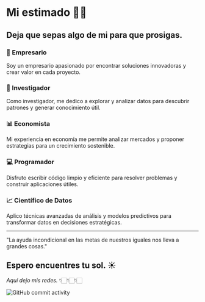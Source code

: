 # Mi estimado 👋🏻
## Deja que sepas algo de mi para que prosigas. 

### 👔 Empresario
Soy un empresario apasionado por encontrar soluciones innovadoras y crear valor en cada proyecto.

### 🔬 Investigador
Como investigador, me dedico a explorar y analizar datos para descubrir patrones y generar conocimiento útil.

### 📊 Economista
Mi experiencia en economía me permite analizar mercados y proponer estrategias para un crecimiento sostenible.

### 💻 Programador
Disfruto escribir código limpio y eficiente para resolver problemas y construir aplicaciones útiles.

### 📈 Científico de Datos
Aplico técnicas avanzadas de análisis y modelos predictivos para transformar datos en decisiones estratégicas.

---

"La ayuda incondicional en las metas de nuestros iguales nos lleva a grandes cosas." 

## **Espero encuentres tu sol**. ☀️
*Aquí dejo mis redes.* 
👇🏻👇🏻👇🏻

![GitHub commit activity](https://img.shields.io/github/commit-activity/m/gilgapy/gilgapy)
